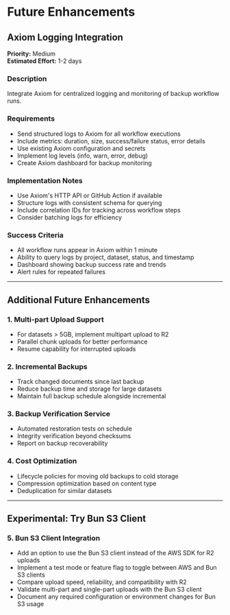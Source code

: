 # Future Enhancements

## Axiom Logging Integration
**Priority:** Medium  
**Estimated Effort:** 1-2 days

### Description
Integrate Axiom for centralized logging and monitoring of backup workflow runs.

### Requirements
- Send structured logs to Axiom for all workflow executions
- Include metrics: duration, size, success/failure status, error details
- Use existing Axiom configuration and secrets
- Implement log levels (info, warn, error, debug)
- Create Axiom dashboard for backup monitoring

### Implementation Notes
- Use Axiom's HTTP API or GitHub Action if available
- Structure logs with consistent schema for querying
- Include correlation IDs for tracking across workflow steps
- Consider batching logs for efficiency

### Success Criteria
- All workflow runs appear in Axiom within 1 minute
- Ability to query logs by project, dataset, status, and timestamp
- Dashboard showing backup success rate and trends
- Alert rules for repeated failures

---

## Additional Future Enhancements

### 1. Multi-part Upload Support
- For datasets > 5GB, implement multipart upload to R2
- Parallel chunk uploads for better performance
- Resume capability for interrupted uploads

### 2. Incremental Backups
- Track changed documents since last backup
- Reduce backup time and storage for large datasets
- Maintain full backup schedule alongside incremental

### 3. Backup Verification Service
- Automated restoration tests on schedule
- Integrity verification beyond checksums
- Report on backup recoverability

### 4. Cost Optimization
- Lifecycle policies for moving old backups to cold storage
- Compression optimization based on content type
- Deduplication for similar datasets

---

## Experimental: Try Bun S3 Client

### 5. Bun S3 Client Integration
- Add an option to use the Bun S3 client instead of the AWS SDK for R2 uploads
- Implement a test mode or feature flag to toggle between AWS and Bun S3 clients
- Compare upload speed, reliability, and compatibility with R2
- Validate multi-part and single-part uploads with the Bun S3 client
- Document any required configuration or environment changes for Bun S3 usage